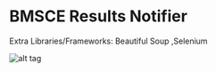 # BMSCE Results Notifier
Extra Libraries/Frameworks: Beautiful Soup ,Selenium



![alt tag](https://i.imgur.com/5hMQgnK.png "notifier")
